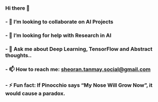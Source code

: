 ### Hi there 👋
### - 👯 I’m looking to collaborate on AI Projects
### - 🤔 I’m looking for help with Research in AI
### - 💬 Ask me about Deep Learning, TensorFlow and Abstract thoughts..
### - 📫 How to reach me: sheoran.tanmay.social@gmail.com
### - ⚡ Fun fact: If Pinocchio says “My Nose Will Grow Now”, it would cause a paradox.

<!--
**tanmaysheoran/tanmaysheoran** is a ✨ _special_ ✨ repository because its `README.md` (this file) appears on your GitHub profile.

Here are some ideas to get you started:

- 🔭 I’m currently working on 
 - 😄 Pronouns: ...
-->
